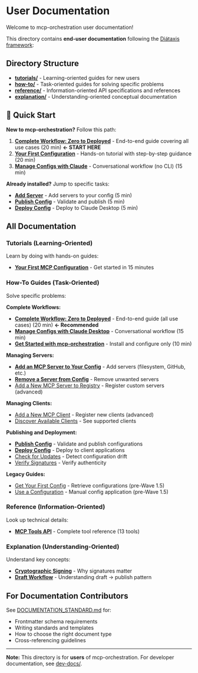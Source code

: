 # User Documentation

Welcome to mcp-orchestration user documentation!

This directory contains **end-user documentation** following the [Diátaxis framework](https://diataxis.fr/):

## Directory Structure

- **[tutorials/](tutorials/)** - Learning-oriented guides for new users
- **[how-to/](how-to/)** - Task-oriented guides for solving specific problems
- **[reference/](reference/)** - Information-oriented API specifications and references
- **[explanation/](explanation/)** - Understanding-oriented conceptual documentation

## 🚀 Quick Start

**New to mcp-orchestration?** Follow this path:

1. **[Complete Workflow: Zero to Deployed](how-to/complete-workflow.md)** - End-to-end guide covering all use cases (20 min) **← START HERE**
2. **[Your First Configuration](tutorials/01-first-configuration.md)** - Hands-on tutorial with step-by-step guidance (20 min)
3. **[Manage Configs with Claude](how-to/manage-configs-with-claude.md)** - Conversational workflow (no CLI) (15 min)

**Already installed?** Jump to specific tasks:
- **[Add Server](how-to/add-server-to-config.md)** - Add servers to your config (5 min)
- **[Publish Config](how-to/publish-config.md)** - Validate and publish (5 min)
- **[Deploy Config](how-to/deploy-config.md)** - Deploy to Claude Desktop (5 min)

## All Documentation

### Tutorials (Learning-Oriented)

Learn by doing with hands-on guides:

- **[Your First MCP Configuration](tutorials/01-first-configuration.md)** - Get started in 15 minutes

### How-To Guides (Task-Oriented)

Solve specific problems:

**Complete Workflows:**
- **[Complete Workflow: Zero to Deployed](how-to/complete-workflow.md)** - End-to-end guide (all use cases) (20 min) **← Recommended**
- **[Manage Configs with Claude Desktop](how-to/manage-configs-with-claude.md)** - Conversational workflow (15 min)
- **[Get Started with mcp-orchestration](how-to/get-started.md)** - Install and configure only (10 min)

**Managing Servers:**
- **[Add an MCP Server to Your Config](how-to/add-server-to-config.md)** - Add servers (filesystem, GitHub, etc.)
- **[Remove a Server from Config](how-to/remove-server-from-config.md)** - Remove unwanted servers
- [Add a New MCP Server to Registry](how-to/add-server-to-registry.md) - Register custom servers (advanced)

**Managing Clients:**
- [Add a New MCP Client](how-to/add-new-client.md) - Register new clients (advanced)
- [Discover Available Clients](how-to/discover-clients.md) - See supported clients

**Publishing and Deployment:**
- **[Publish Config](how-to/publish-config.md)** - Validate and publish configurations
- **[Deploy Config](how-to/deploy-config.md)** - Deploy to client applications
- [Check for Updates](how-to/check-config-updates.md) - Detect configuration drift
- [Verify Signatures](how-to/verify-signatures.md) - Verify authenticity

**Legacy Guides:**
- [Get Your First Config](how-to/get-first-config.md) - Retrieve configurations (pre-Wave 1.5)
- [Use a Configuration](how-to/use-config.md) - Manual config application (pre-Wave 1.5)

### Reference (Information-Oriented)

Look up technical details:

- **[MCP Tools API](reference/mcp-tools.md)** - Complete tool reference (13 tools)

### Explanation (Understanding-Oriented)

Understand key concepts:

- **[Cryptographic Signing](explanation/cryptographic-signing.md)** - Why signatures matter
- **[Draft Workflow](explanation/draft-workflow.md)** - Understanding draft → publish pattern

## For Documentation Contributors

See [DOCUMENTATION_STANDARD.md](../DOCUMENTATION_STANDARD.md) for:
- Frontmatter schema requirements
- Writing standards and templates
- How to choose the right document type
- Cross-referencing guidelines

---

**Note:** This directory is for **users** of mcp-orchestration. For developer documentation, see [dev-docs/](../dev-docs/).
